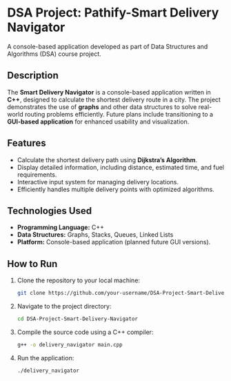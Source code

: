 
# DSA Project: Pathify-Smart Delivery Navigator

A console-based application developed as part of Data Structures and Algorithms (DSA) course project.

## Description

The **Smart Delivery Navigator** is a console-based application written in **C++**, designed to calculate the shortest delivery route in a city. The project demonstrates the use of **graphs** and other data structures to solve real-world routing problems efficiently. Future plans include transitioning to a **GUI-based application** for enhanced usability and visualization.

## Features

- Calculate the shortest delivery path using **Dijkstra’s Algorithm**.
- Display detailed information, including distance, estimated time, and fuel requirements.
- Interactive input system for managing delivery locations.
- Efficiently handles multiple delivery points with optimized algorithms.

## Technologies Used

- **Programming Language:** C++
- **Data Structures:** Graphs, Stacks, Queues, Linked Lists
- **Platform:** Console-based application (planned future GUI versions).

## How to Run

1. Clone the repository to your local machine:
    ```sh
    git clone https://github.com/your-username/DSA-Project-Smart-Delivery-Navigator.git
    ```
2. Navigate to the project directory:
    ```sh
    cd DSA-Project-Smart-Delivery-Navigator
    ```
3. Compile the source code using a C++ compiler:
    ```sh
    g++ -o delivery_navigator main.cpp
    ```
4. Run the application:
    ```sh
    ./delivery_navigator
    ```



